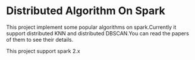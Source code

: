 # Distributed Algorithm On Spark

This project implement some popular algorithms on spark.Currently it support distributed KNN and distributed DBSCAN.You can read the papers of them to see their details.

This project support spark 2.x
